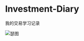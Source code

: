# Investment-Diary
我的交易学习记录

![瑟图](https://lposizlt.cdn.bspapp.com/LPOSIZLT-myspace/32519dd0-981b-11ea-b43d-2358b31b6ce6.jpg)
